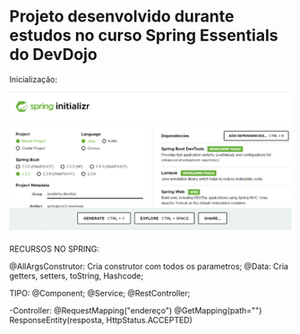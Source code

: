 # Projeto desenvolvido durante estudos no curso Spring Essentials do DevDojo

Inicialização:

![](https://github.com/leonardomartins92/SpringBoot-DevDojo/blob/master/src/main/resources/static/Spring.png)

RECURSOS NO SPRING:

@AllArgsConstrutor: Cria construtor com todos os parametros;
@Data: Cria getters, setters, toString, Hashcode;

TIPO:
@Component;
@Service;
@RestController;

-Controller:
@RequestMapping("endereço")
@GetMapping(path="")
ResponseEntity(resposta, HttpStatus.ACCEPTED)
